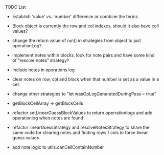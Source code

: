 TODO List

- Establish 'value' vs. 'number' difference or combine the terms
- Block object is currently the row and col indexes, should it also have cell values?

- change the return value of run() in strategies from object to just operationLog?

- implement notes within blocks, look for note pairs and have some kind of "resolve notes" strategy?
- Include notes in operations log
- clear notes on row, col and block when that number is set as a value in a cell
- change other strategies to "let wasOpLogGeneratedDuringPass = true"
- getBlockCellArray => getBlockCells
- refactor setLinearGuessBlockValues to return operrationlogs and add operationlog when notes are found
- refactor linearGuessStrategy and resolveNotesStrategy to share the same code for clearing notes and finding rows / cols to force linear guess values
- add note logic to utils.canCellContainNumber
